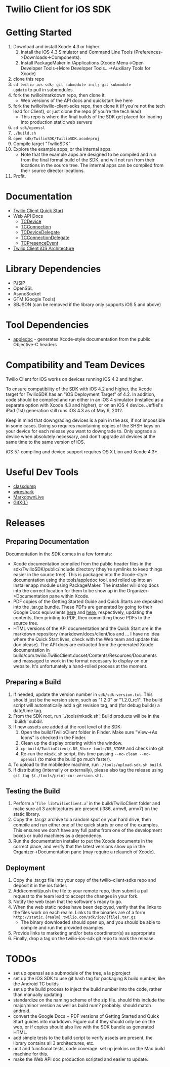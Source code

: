 Twilio Client for iOS SDK
= 

Getting Started
=

1.  Download and install Xcode 4.3 or higher.  
	1.  Install the iOS 4.3 Simulator and Command Line Tools (Preferences->Downloads->Components).
	1.  Install PackageMaker in /Applications (Xcode Menu->Open Developer Tools->More Developer Tools...->Auxiliary Tools for Xcode)
1.  clone this repo
1.  <code>cd twilio-ios-sdk; git submodule init; git submodule update</code> to pull in submodules.
1.  fork the twilio/markdown repo, then clone it.
	- Web versions of the API docs and quickstart live here
1.  fork the twilio/twilio-client-sdks repo, then clone it (if you're not the tech lead for Client), or just clone the repo (if you're the tech lead)
	- This repo is where the final builds of the SDK get placed for loading into production static web servers
1.  <code>cd sdk/openssl</code>
1.  <code>./build.sh</code>
1.  <code>open sdk/TwilioSDK/TwilioSDK.xcodeproj</code>
1.  Compile target "TwilioSDK"
1.  Explore the example apps, or the internal apps.
	- Note that the example apps are designed to be compiled and run from the final formal build of the SDK, and will not run from their locations in the source tree.  The internal apps can be compiled from their source director locations.
1.  Profit.


Documentation
=

- [Twilio Client Quick Start](http://www.twilio.com/docs/client/ios)
- Web API Docs
	- [TCDevice](http://www.twilio.com/docs/client/ios/TCDevice)
	- [TCConnection](http://www.twilio.com/docs/client/ios/TCConnection)
	- [TCDeviceDelegate](http://www.twilio.com/docs/client/ios/TCDeviceDelegate)
	- [TCConnectionDelegate](http://www.twilio.com/docs/client/ios/TCConnectionDelegate)
	- [TCPresenceEvent](http://www.twilio.com/docs/client/ios/TCPresenceEvent)
- [Twilio Client iOS Architecture](https://docs.google.com/a/twilio.com/document/d/17mtyJ5h2vZrQ4UgHUsHy97XlVhZBtjcU35e2qEvHQCI/edit)


Library Dependencies
=

- PJSIP
- OpenSSL
- AsyncSocket
- GTM (Google Tools)
- SBJSON (can be removed if the library only supports iOS 5 and above)


Tool Dependencies
=

- [appledoc](https://github.com/tomaz/appledoc) - generates Xcode-style documentation from the public Objective-C headers

Compatibility and Team Devices
=

Twilio Client for iOS works on devices running iOS 4.2 and higher.

To ensure compatibility of the SDK with iOS 4.2 and higher, the Xcode target for TwilioSDK has an "iOS Deployment Target" of 4.2.  In addition, code should be compiled and run either in an iOS 4 simulator (installed as a separate option with Xcode 4.3 and higher), or on an iOS 4 device.  Jeffiel's iPad (1st) generation still runs iOS 4.3 as of May 9, 2012.

Keep in mind that downgrading devices is a pain in the ass, if not impossible in some cases.  Doing so requires maintaining copies of the SHSH keys on your device for each release you want to downgrade to.  Only upgrade a device when absolutely necessary, and don't upgrade all devices at the same time to the same version of iOS.
 
iOS 5.1 compiling and device support requires OS X Lion and Xcode 4.3+.


Useful Dev Tools
=

- [classdump](http://www.codethecode.com/projects/class-dump/)
- [wireshark](http://www.wireshark.org/download.html)
- [MarkdownLive](https://github.com/rentzsch/markdownlive)
- [GitX(L)](http://gitx.laullon.com/)


Releases
=

Preparing Documentation
-

Documentation in the SDK comes in a few formats:

- Xcode documentation compiled from the public header files in the sdk/TwilioSDK/public/include directory (they're symlinks to keep things easier in the source tree).  This is packaged into the Xcode-style documentation using the tools/appledoc tool, and rolled up into an Installer.app module using PackageMaker.  The installer will drop docs into the correct location for them to be show up in the Organizer->Documentation pane within Xcode.
- PDF copies of the Getting Started Guide and Quick Starts are deposited into the .tar.gz bundle.  These PDFs are generated by going to their Google Docs equivalents [here](https://docs.google.com/a/twilio.com/document/d/1YHrTx2_zgpwDC80ggRqzhohclfcFaw64ayqGJFqO4xY/edit?hl=en_US) and [here](https://docs.google.com/a/twilio.com/document/d/1Rjoxl-EPX-Gvk9BNMQMpr3w2OVsKTkQ4sHoJuAVAmTg/edit?authkey=CJX5_ogP&hl=en_US), respectively, updating the contents, then printing to PDF, then committing those PDFs to the source tree.
- HTML versions of the API documentation and the Quick Start are in the markdown repository (markdown/docs/client/ios and ... I have no idea where the Quick Start lives, check with the Web team and update this doc please).  The API docs are extracted from the generated Xcode documentation in build/com.twilio.TwilioClient.docset/Contents/Resources/Documents and massaged to work in the format necessary to display on our website.  It's unfortunately a hand-rolled process at the moment.


Preparing a Build
-

1.  If needed, update the version number in `sdk/sdk-version.txt`.  This
    should just be the version stem, such as "1.2.0" or "1.2.0_rc1".
    The build script will automatically add a git revision tag, and (for
    debug builds) a date/time tag.
1.  From the SDK root, run `./tools/mksdk.sh'.  Build products will be
    in the 'build/' subdir.
1.  If new assets are added at the root level of the SDK:
    1.  Open the build/TwilioClient folder in Finder.  Make sure "View->As Icons" is checked in the Finder.
    1.  Clean up the display ordering within the window.
    1.  `cp build/TwilioClient/.DS_Store tools/DS_STORE` and check into
        git
    1.  Re-run the `mksdk.sh` script, this time passing `--no-clean
        --no-openssl` (to make the build go much faster).
1.  To upload to the mobiledev machine, run `./tools/upload-sdk.sh
    build`.
1.  If distributing (internally or externally), please also tag the
    release using `git tag $(./tools/print-cur-version.sh)`.

Testing the Build
-

1.  Perform a '<code>file libTwilioClient.a</code>' in the build/TwilioClient folder and make sure all 3 architectures are present (i386, armv6, armv7) on the static library.
1.  Copy the .tar.gz archive to a random spot on your hard drive, then compile and run either one of the quick starts or one of the examples.  This ensures we don't have any full paths from one of the development boxes or build machines as a dependency.
1.  Run the documentation installer to put the Xcode documents in the correct place, and verify that the latest versions show up in the Organizer->Documentation pane (may require a relaunch of Xcode).


Deployment
-

1.  Copy the .tar.gz file into your copy of the twilio-client-sdks repo and deposit it in the ios folder.
1.  Add/commit/push the file to your remote repo, then submit a pull request to the team lead to accept the changes in your fork.
1.  Notify the web team that the software's ready to go. 
1.  When the web static nodes have been deployed, verify that the links to the files work on each realm.  Links to the binaries are of a form <code>http://static.{realm}.twilio.com/sdk/ios/{file}.tar.gz</code>
	- The binary downloaded should open up, and you should be able to compile and run the provided examples. 
1.  Provide links to marketing and/or beta coordinator(s) as appropriate
1.  Finally, drop a tag on the twilio-ios-sdk git repo to mark the release.


TODOs
=
- set up openssl as a submodule of the tree, a la pjproject
- set up the iOS SDK to use git hash tag for packaging & build number, like the Android TC builds
- set up the build process to inject the build number into the code, rather than manually updating
- standardize on the naming scheme of the zip file.  should this include the major/minor version as well as build num?  probably.  should match android.
- convert the Google Docs + PDF versions of Getting Started and Quick Start guides into markdown.   Figure out if they should only be on the web, or if copies should also live with the SDK bundle as generated HTML.
- add simple tests to the build script to verify assets are present, the library contains all 3 architectures, etc.
- unit and functional tests, code coverage.  set up jenkins on the Mac build machine for this.
- make the Web API doc production scripted and easier to update.

